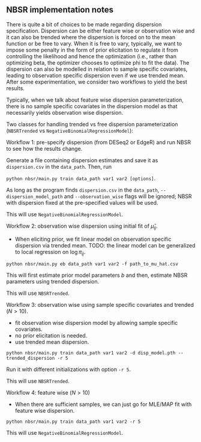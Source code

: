 ## NBSR implementation notes
There is quite a bit of choices to be made regarding dispersion specification.
Dispersion can be either feature wise or observation wise and it can also be trended where the dispersion is forced on to the mean function or be free to vary. When it is free to vary, typically, we want to impose some penalty in the form of prior elicitation to regulate it from controlling the likelihood and hence the optimization (i.e., rather than optimizing beta, the optimizer chooses to optimize phi to fit the data).
The dispersion can also be modelled in relation to sample specific covariates, leading to observation specific dispersion even if we use trended mean.
After some experimentation, we consider two workflows to yield the best results.

Typically, when we talk about feature wise dispersion parameterization, there is no sample specific covariates in the dispersion model as that necessarily yields observation wise dispersion.

Two classes for handling trended vs free dispersion parameterization (`NBSRTrended` vs `NegativeBinomialRegressionModel`):


Workflow 1: pre-specify dispersion (from DESeq2 or EdgeR) and run NBSR to see how the results change.

Generate a file containing dispersion estimates and save it as `dispersion.csv` in the `data_path`. Then, run 

`python nbsr/main.py train data_path var1 var2 [options]`. 

As long as the program finds `dispersion.csv` in the `data_path`, `--dispersion_model_path` and `--observation_wise` flags will be ignored; NBSR with dispersion fixed at the pre-specified values will be used.

This will use `NegativeBinomialRegressionModel`.

Workflow 2: observation wise dispersion using initial fit of $\hat{\mu}_{ij}$.

+ When eliciting prior, we fit linear model on observation specific dispersion via trended mean. TODO: the linear model can be generalized to local regression on $\log \pi_{ij}$.

`python nbsr/main.py eb data_path var1 var2 -f path_to_mu_hat.csv`

This will first estimate prior model parameters $b$ and then, estimate NBSR parameters using trended dispersion.

This will use `NBSRTrended`.

Workflow 3: observation wise using sample specific covariates and trended ($N > 10$).

- fit observation wise dispersion model by allowing sample specific covariates.
- no prior elicitation is needed.
- use trended mean dispersion.

`python nbsr/main.py train data_path var1 var2 -d disp_model.pth --trended_dispersion -r 5`

Run it with different initializations with option `-r 5`.

This will use `NBSRTrended`.

Workflow 4: feature wise ($N > 10$)

- When there are sufficient samples, we can just go for MLE/MAP fit with feature wise dispersion.

`python nbsr/main.py train data_path var1 var2 -r 5`

This will use `NegativeBinomialRegressionModel`.